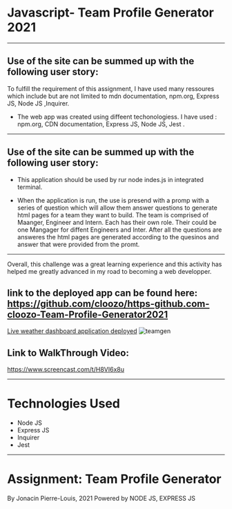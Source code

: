 
# Javascript- Team Profile Generator 2021
---
## Use of the site can be summed up with the following user story:

 To fulfill the requirement of this assignment, I have used many ressoures which include but are not limited to mdn documentation,
npm.org, Express JS, Node JS ,Inquirer.

*  The web app was created using diffeent techonologiess. I have used :
npm.org,  CDN documentation, Express JS, Node JS, Jest .

---

## Use of the site can be summed up with the following user story:


* This application should be used by rur node indes.js in integrated terminal. 

* When the application is run, the use is  presend with a promp with a series of question which will allow them answer questions to generate html pages for a team they want to build. The team is comprised of Maanger, Engineer and Intern. Each has their own role. Their could be one Mangager for diffent Engineers and Inter. After all the questions are answeres the html pages are generated according to the quesinos and answer that were provided from the promt.



---
 Overall,  this challenge was a great learning experience and this activity has helped me greatly advanced in my road to becoming a web developper.

## link to the deployed app can be found here: https://github.com/cloozo/https-github.com-cloozo-Team-Profile-Generator2021
[Live weather dashboard application deployed](https://github.com/cloozo/https-github.com-cloozo-Team-Profile-Generator2021)
![teamgen](https://user-images.githubusercontent.com/84163696/147192713-197ba02b-2cfb-495d-9783-2621ef59cf7d.png)

## Link to WalkThrough Video:
https://www.screencast.com/t/H8VI6x8u

---
# Technologies Used

- Node JS
- Express JS
- Inquirer 
- Jest


---

# Assignment: Team Profile Generator

By Jonacin Pierre-Louis, 2021
Powered by NODE JS, EXPRESS JS
